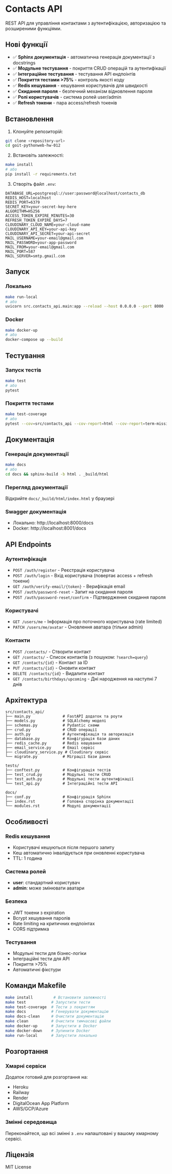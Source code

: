# Contacts API

REST API для управління контактами з аутентифікацією, авторизацією та розширеними функціями.

## Нові функції

- ✅ **Sphinx документація** - автоматична генерація документації з docstrings
- ✅ **Модульне тестування** - покриття CRUD операцій та аутентифікації
- ✅ **Інтеграційне тестування** - тестування API ендпоінтів
- ✅ **Покриття тестами >75%** - контроль якості коду
- ✅ **Redis кешування** - кешування користувачів для швидкості
- ✅ **Скидання пароля** - безпечний механізм відновлення пароля
- ✅ **Ролі користувачів** - система ролей user/admin
- ✅ **Refresh токени** - пара access/refresh токенів

## Встановлення

1. Клонуйте репозиторій:
```bash
git clone <repository-url>
cd goit-pythonweb-hw-012
```

2. Встановіть залежності:
```bash
make install
# або
pip install -r requirements.txt
```

3. Створіть файл `.env`:
```env
DATABASE_URL=postgresql://user:password@localhost/contacts_db
REDIS_HOST=localhost
REDIS_PORT=6379
SECRET_KEY=your-secret-key-here
ALGORITHM=HS256
ACCESS_TOKEN_EXPIRE_MINUTES=30
REFRESH_TOKEN_EXPIRE_DAYS=7
CLOUDINARY_CLOUD_NAME=your-cloud-name
CLOUDINARY_API_KEY=your-api-key
CLOUDINARY_API_SECRET=your-api-secret
MAIL_USERNAME=your-email@gmail.com
MAIL_PASSWORD=your-app-password
MAIL_FROM=your-email@gmail.com
MAIL_PORT=587
MAIL_SERVER=smtp.gmail.com
```

## Запуск

### Локально
```bash
make run-local
# або
uvicorn src.contacts_api.main:app --reload --host 0.0.0.0 --port 8000
```

### Docker
```bash
make docker-up
# або
docker-compose up --build
```

## Тестування

### Запуск тестів
```bash
make test
# або
pytest
```

### Покриття тестами
```bash
make test-coverage
# або
pytest --cov=src/contacts_api --cov-report=html --cov-report=term-missing
```

## Документація

### Генерація документації
```bash
make docs
# або
cd docs && sphinx-build -b html . _build/html
```

### Перегляд документації
Відкрийте `docs/_build/html/index.html` у браузері

### Swagger документація
- Локально: http://localhost:8000/docs
- Docker: http://localhost:8001/docs

## API Endpoints

### Аутентифікація
- `POST /auth/register` - Реєстрація користувача
- `POST /auth/login` - Вхід користувача (повертає access + refresh токени)
- `GET /auth/verify-email/{token}` - Верифікація email
- `POST /auth/password-reset` - Запит на скидання пароля
- `POST /auth/password-reset/confirm` - Підтвердження скидання пароля

### Користувачі
- `GET /users/me` - Інформація про поточного користувача (rate limited)
- `PATCH /users/me/avatar` - Оновлення аватара (тільки admin)

### Контакти
- `POST /contacts/` - Створити контакт
- `GET /contacts/` - Список контактів (з пошуком: `?search=query`)
- `GET /contacts/{id}` - Контакт за ID
- `PUT /contacts/{id}` - Оновити контакт
- `DELETE /contacts/{id}` - Видалити контакт
- `GET /contacts/birthdays/upcoming` - Дні народження на наступні 7 днів

## Архітектура

```
src/contacts_api/
├── main.py              # FastAPI додаток та роути
├── models.py            # SQLAlchemy моделі
├── schemas.py           # Pydantic схеми
├── crud.py              # CRUD операції
├── auth.py              # Аутентифікація та авторизація
├── database.py          # Конфігурація бази даних
├── redis_cache.py       # Redis кешування
├── email_service.py     # Email сервіс
├── cloudinary_service.py # Cloudinary сервіс
└── migrate.py           # Міграції бази даних

tests/
├── conftest.py          # Конфігурація тестів
├── test_crud.py         # Модульні тести CRUD
├── test_auth.py         # Модульні тести аутентифікації
└── test_api.py          # Інтеграційні тести API

docs/
├── conf.py              # Конфігурація Sphinx
├── index.rst            # Головна сторінка документації
└── modules.rst          # Модулі документації
```

## Особливості

### Redis кешування
- Користувачі кешуються після першого запиту
- Кеш автоматично інвалідується при оновленні користувача
- TTL: 1 година

### Система ролей
- **user**: стандартний користувач
- **admin**: може змінювати аватари

### Безпека
- JWT токени з expiration
- Bcrypt хешування паролів
- Rate limiting на критичних ендпоінтах
- CORS підтримка

### Тестування
- Модульні тести для бізнес-логіки
- Інтеграційні тести для API
- Покриття >75%
- Автоматичні фікстури

## Команди Makefile

```bash
make install         # Встановити залежності
make test           # Запустити тести
make test-coverage  # Тести з покриттям
make docs           # Генерувати документацію
make docs-clean     # Очистити документацію
make clean          # Очистити тимчасові файли
make docker-up      # Запустити в Docker
make docker-down    # Зупинити Docker
make run-local      # Запустити локально
```

## Розгортання

### Хмарні сервіси
Додаток готовий для розгортання на:
- Heroku
- Railway
- Render
- DigitalOcean App Platform
- AWS/GCP/Azure

### Змінні середовища
Переконайтеся, що всі змінні з `.env` налаштовані у вашому хмарному сервісі.

## Ліцензія

MIT License